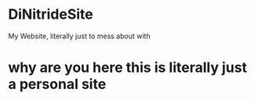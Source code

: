 # DiNitrideSite
My Website, literally just to mess about with

# why are you here this is literally just a personal site
